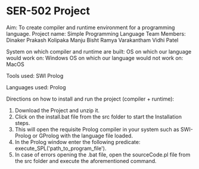 # SER-502 Project
Aim: To create compiler and runtime environment for a programming language.
Project name: Simple Programming Language
Team Members: Dinaker Prakash Kolipaka
              Manju Bisht
              Ramya Varakantham
              Vidhi Patel
              
System on which compiler and runtime are built: 
OS on which our language would work on: Windows
OS on which our language would not work on: MacOS

Tools used: SWI Prolog

Languages used: Prolog
     
Directions on how to install and run the project (compiler + runtime):
1. Download the Project and unzip it.
2. Click on the install.bat file from the src folder to start the Installation steps.
3. This will open the requisite Prolog compiler in your system such as SWI-Prolog or GProlog with the language file loaded.
4. In the Prolog window enter the following predicate:
execute_SPL('path_to_program_file').
5. In case of errors opening the .bat file, open the sourceCode.pl file from the src folder and execute the aforementioned command.

